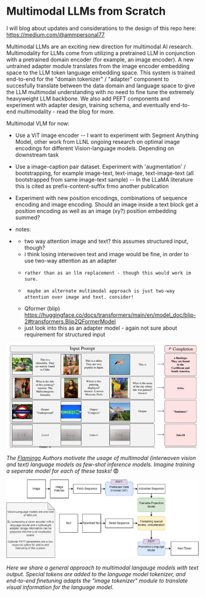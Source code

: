 # Multimodal LLMs from Scratch

I will blog about updates and considerations to the design of this repo here:
https://medium.com/@ammpersonal77

Multimodal LLMs are an exciting new direction for multimodal AI research. Multimodality for LLMs come from utilizing a pretrained LLM in conjunction with a pretrained domain encoder (for example, an image encoder). A new untrained adapter module translates from the image encoder embedding space to the LLM token language embedding space. This system is trained end-to-end for the "domain tokenizer" / "adapter" component to succesfully translate between the data domain and language space to give the LLM multimodal understanding with no need to fine tune the extremely heavyweight LLM backbone. We also add PEFT components and experiment with adapter design, training schema, and eventually end-to-end multimodality - read the blog for more.

Multimodal VLM for now:
- Use a ViT image encoder
-- I want to experiment with Segment Anything Model, other work from LLNL ongoing research on optimal image encodings for different Vision-language models. Depending on downstream task
- Use a image-caption pair dataset. Experiment with 'augmentation' / bootstrapping, for example image-text, text-image, text-image-text (all bootstrapped from same image-text sample)
-- In the LLaMA literature this is cited as prefix-content-suffix frmo another publication

- Experiment with new position encodings, combinations of sequence encoding and image encoding. Should an image inside a text block get a position encoding as well as an image (xy?) position embedding summed?

- notes:
- - two way attention image and text? this assumes structured input, though?
  -   i think losing interwoven text and image would be fine, in order to use two-way attention as an adapter
  -     rather than as an llm replacement - though this would work im sure.
  -      maybe an alternate multimodal approach is just two-way attention over image and text. consider!
  - Qformer (blip) https://huggingface.co/docs/transformers/main/en/model_doc/blip-2#transformers.Blip2QFormerModel
  -   just look into this as an adapter model - again not sure about requirement for structured input

![Flamingo_screenshot - multimodal motivation](imgs/flamingo_ss.png)

*The [Flamingo](https://arxiv.org/abs/2204.14198) Authors motivate the usage of multimodal (interwoven vision and text) language models as few-shot inference models. Imagine training a seperate model for each of these tasks!* :fearful:


![General Architecture](imgs/mmllm.png)

*Here we share a general approach to multimodal langauge models with text output. Special tokens are added to the language model tokenizer, and end-to-end finetuning adapts the "image tokenizer" module to translate visual information for the language model.*
